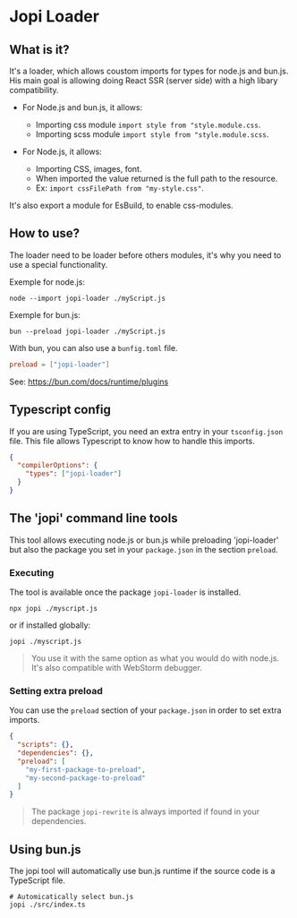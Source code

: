 # Jopi Loader

## What is it?

It's a loader, which allows coustom imports for types for node.js and bun.js. His main goal is allowing doing React SSR (server side)
with a high libary compatibility.

* For Node.js and bun.js, it allows:
  * Importing css module `import style from "style.module.css`.
  * Importing scss module `import style from "style.module.scss`.

* For Node.js, it allows:
  * Importing CSS, images, font.
  * When imported the value returned is the full path to the resource.
  * Ex: `import cssFilePath from "my-style.css"`.

It's also export a module for EsBuild, to enable css-modules.

## How to use?

The loader need to be loader before others modules, it's why you need to use a special functionality.


Exemple for node.js:
```
node --import jopi-loader ./myScript.js
```

Exemple for bun.js:
```
bun --preload jopi-loader ./myScript.js
```

With bun, you can also use a `bunfig.toml` file.

```toml
preload = ["jopi-loader"]
```

See: https://bun.com/docs/runtime/plugins

## Typescript config

If you are using TypeScript, you need an extra entry in your `tsconfig.json` file.
This file allows Typescript to know how to handle this imports.

```json
{
  "compilerOptions": {
    "types": ["jopi-loader"]
  }
}
```



## The 'jopi' command line tools

This tool allows executing node.js or bun.js while preloading 'jopi-loader'
but also the package you set in your `package.json` in the section `preload`.

### Executing

The tool is available once the package `jopi-loader` is installed.

```
npx jopi ./myscript.js
```

or if installed globally:

```
jopi ./myscript.js 
```

> You use it with the same option as what you would do with node.js.
> It's also compatible with WebStorm debugger.

### Setting extra preload

You can use the `preload` section of your `package.json` in order to set extra imports.

```json title="Sample package.json"
{
  "scripts": {},
  "dependencies": {},
  "preload": [
    "my-first-package-to-preload",
    "my-second-package-to-preload"
  ]
}
```

> The package `jopi-rewrite` is always imported if found in your dependencies.

## Using bun.js

The jopi tool will automatically use bun.js runtime if the source code is a TypeScript file.

```
# Automicatically select bun.js
jopi ./src/index.ts
```